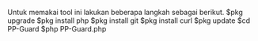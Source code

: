 Untuk memakai tool ini lakukan beberapa langkah sebagai berikut.
$pkg upgrade
$pkg install php
$pkg install git
$pkg install curl
$pkg update
$cd PP-Guard
$php PP-Guard.php
